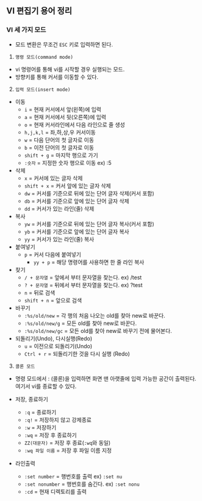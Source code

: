## VI 편집기 용어 정리

### VI 세 가지 모드
- 모드 변환은 무조건 ` ESC ` 키로 입력하면 된다.

1. ` 명령 모드(command mode) `
- vi 명령어를 통해 vi를 시작할 경우 실행되는 모드. 
- 방향키를 통해 커서를 이동할 수 있다.

2. ` 입력 모드(insert mode) `
- 이동
	- ` i ` = 현재 커서에서 앞(왼쪽)에 입력
	- ` a ` = 현재 커서에서 뒷(오른쪽)에 입력
	- ` o ` = 현재 커서라인에서 다음 라인으로 줄 생성
	- ` h,j,k,l ` = 좌,하,상,우 커서이동
	- ` w ` = 다음 단어의 첫 글자로 이동
	- ` b ` = 이전 단어의 첫 글자로 이동
	- ` shift + g ` = 마지막 행으로 가기
	- ` :숫자 ` = 지정한 숫자 행으로 이동 ex) :5
-  삭제
	- ` x ` = 커서에 있는 글자 삭제
	- ` shift + x ` = 커서 앞에 있는 글자 삭제
	- ` dw ` = 커서를 기준으로 뒤에 있는 단어 글자 삭제(커서 포함)
	- ` db ` = 커서를 기준으로 앞에 있는 단어 글자 삭제
	- ` dd ` = 커서가 있는 라인(줄) 삭제
- 복사
	- ` yw ` = 커서를 기준으로 뒤에 있는 단어 글자 복사(커서 포함)
	- ` yb ` = 커서를 기준으로 앞에 있는 단어 글자 복사
	- ` yy ` = 커서가 있는 라인(줄) 복사
- 붙여넣기
	- ` p ` = 커서 다음에 붙여넣기
		- ` yy + p ` = 해당 명령어를 사용하면 한 줄 라인 복사
- 찾기
	- ` / + 문자열 ` = 앞에서 부터 문자열을 찾는다. ex) /test
	- ` ? + 문자열 ` = 뒤에서 부터 문자열을 찾는다. ex) ?test
	- ` n ` = 뒤로 검색
	- ` shift + n ` = 앞으로 검색
- 바꾸기
	- ` :%s/old/new ` = 각 행의 처음 나오는 old를 찾아 new로 바꾼다.
	- ` :%s/old/new/g ` = 모든 old를 찾아 new로 바꾼다.
	- ` :%s/old/new/gc ` = 모든 old를 찾아 new로 바꾸기 전에 물어본다.
- 되돌리기(Undo), 다시실행(Redo)
	- ` u ` = 이전으로 되돌리기(Undo)
	- ` Ctrl + r ` = 되돌리기한 것을 다시 실행 (Redo)
	
3. ` 콜론 모드 `
- 명령 모드에서 : (콜론)을 입력하면 화면 맨 아랫줄에 입력 가능한 공간이 출력된다. 여기서 vi를 종료할 수 있다.

- 저장, 종료하기
	- ` :q ` = 종료하기
	- ` :q! ` = 저장하지 않고 강제종료
	- ` :w ` = 저장하기
	- ` :wq ` = 저장 후 종료하기
	- ` ZZ(대문자) ` = 저장 후 종료(` :wq `와 동일)
	- ` :wq 파일 이름 ` = 저장 후 파일 이름 지정
- 라인출력
	- ` :set number ` = 행번호를 출력 ex) ` :set nu `
	- ` :set nonumber ` = 행번호를 숨긴다. ex) ` :set nonu `
	- ` :cd ` = 현재 디렉토리를 출력
	


